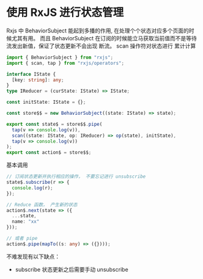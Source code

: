 # 使用 RxJS 进行状态管理

Rxjs 中 BehaviorSubject 能起到多播的作用, 在处理个个状态对应多个页面的时候尤其有用。
而且 BehaviorSubject 在订阅的时候能立马获取当前值而不是等待流发出新值，保证了状态更新不会出现 断流。
scan 操作符对状态进行 累计计算

```typescript
import { BehaviorSubject } from "rxjs";
import { scan, tap } from "rxjs/operators";

interface IState {
  [key: string]: any;
}
type IReducer = (curState: IState) => IState;

const initState: IState = {};

const store$$ = new BehaviorSubject((state: IState) => state);

export const state$ = store$$.pipe(
  tap(v => console.log(v)),
  scan((state: IState, op: IReducer) => op(state), initState),
  tap(v => console.log(v))
);
export const action$ = store$$;
```

基本调用

```typescript
// 订阅状态更新并执行相应的操作， 不要忘记进行 unsubscribe
state$.subscribe(r => {
  console.log(r);
});

// Reduce 函数， 产生新的状态
action$.next(state => ({
  ...state,
  name: "xx"
}));

// 或者 pipe
action$.pipe(mapTo((s: any) => ({})));
```

不难发现有以下缺点：

- subscribe 状态更新之后需要手动 unsubscribe
